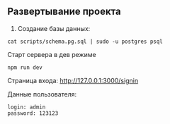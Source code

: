 ## Развертывание проекта

1. Создание базы данных:
```
cat scripts/schema.pg.sql | sudo -u postgres psql
```

Старт сервера в дев режиме
```
npm run dev
```
Страница входа: http://127.0.0.1:3000/signin

Данные пользователя:
```
login: admin
password: 123123
```